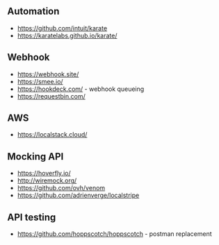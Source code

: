 ## Automation

- https://github.com/intuit/karate
- https://karatelabs.github.io/karate/

## Webhook

- https://webhook.site/
- https://smee.io/
- https://hookdeck.com/ - webhook queueing
- https://requestbin.com/

## AWS

- https://localstack.cloud/

## Mocking API

- https://hoverfly.io/
- http://wiremock.org/
- https://github.com/ovh/venom
- https://github.com/adrienverge/localstripe

## API testing

- https://github.com/hoppscotch/hoppscotch - postman replacement